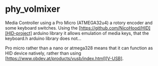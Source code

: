 # phy_volmixer

Media Controller using a Pro Micro (ATMEGA32u4) a rotory encoder and some keyboard switches. Using the [https://github.com/NicoHood/HID][HID-project] arduino library it allows emulation of media keys, that the keyboard.h arduino library does not...

Pro micro rather than a nano or atmega328 means that it can function as HID device natively, rather than using [https://www.obdev.at/products/vusb/index.html][V-USB].


